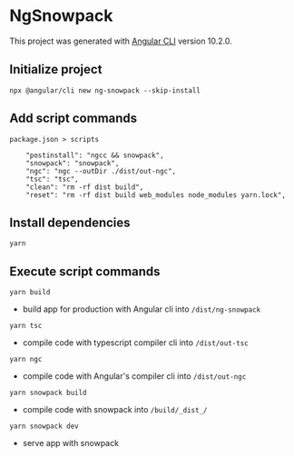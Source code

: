 # NgSnowpack

This project was generated with [Angular CLI](https://github.com/angular/angular-cli) version 10.2.0.

## Initialize project

```
npx @angular/cli new ng-snowpack --skip-install
```

## Add script commands
```
package.json > scripts

    "postinstall": "ngcc && snowpack",
    "snowpack": "snowpack",
    "ngc": "ngc --outDir ./dist/out-ngc",
    "tsc": "tsc",
    "clean": "rm -rf dist build",
    "reset": "rm -rf dist build web_modules node_modules yarn.lock",
```

## Install dependencies

```
yarn
```

## Execute script commands

`yarn build`
- build app for production with Angular cli into `/dist/ng-snowpack`

`yarn tsc`
- compile code with typescript compiler cli into `/dist/out-tsc`

`yarn ngc`
- compile code with Angular's compiler cli into `/dist/out-ngc`

`yarn snowpack build`
- compile code with snowpack into `/build/_dist_/`

`yarn snowpack dev`
- serve app with snowpack
